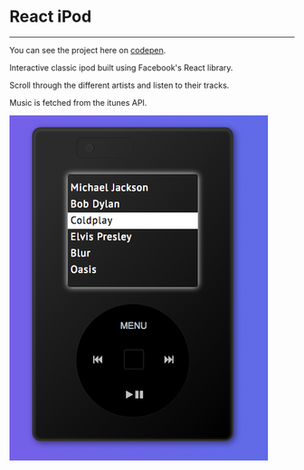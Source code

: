 # React iPod
---
You can see the project here on [codepen](https://codepen.io/Pau1fitz/pen/XjzWgo).

Interactive classic ipod built using Facebook's React library. 

Scroll through the different artists and listen to their tracks. 

Music is fetched from the itunes API.





![alt tag](https://github.com/Pau1fitz/reactIpod/blob/master/ipod.png)
